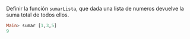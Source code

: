 Definir la función ```sumarLista```,  que dada una lista de numeros devuelve la suma total de todos ellos. 

```haskell
Main> sumar [1,3,5]
9
```